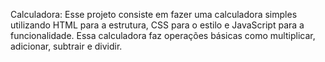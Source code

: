 Calculadora:
Esse projeto consiste em fazer uma calculadora simples utilizando HTML para a estrutura, CSS para o estilo e JavaScript para a funcionalidade.
Essa calculadora faz operações básicas como multiplicar, adicionar, subtrair e dividir.